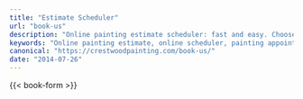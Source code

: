 ```yaml
---
title: "Estimate Scheduler"
url: "book-us"
description: "Online painting estimate scheduler: fast and easy. Choose YOUR best time. You'll get a quick confirmation, then a reminder 24 hrs before. See you\" soon!"
keywords: "Online painting estimate, online scheduler, painting appointment, Crestwood Painting, Kansas City painter, estimate schedule appointment"
canonical: "https://crestwoodpainting.com/book-us/"
date: "2014-07-26"
---
```


{{< book-form >}}
